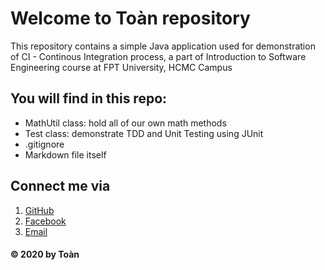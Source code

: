 # Welcome to Toàn repository
This repository contains a simple Java application used for demonstration of CI - 
Continous Integration process, a part of Introduction to Software Engineering course at FPT University, HCMC Campus
## You will find in this repo:
* MathUtil class: hold all of our own math methods
* Test class: demonstrate TDD and Unit Testing using JUnit
* .gitignore
* Markdown file itself
## Connect me via 
1. [GitHub](http://https://github.com/kingofsword248)
2. [Facebook](http://https://www.facebook.com/toan.ngonhat)
3. [Email](kingofsword248@gmail.com)

#### © 2020 by Toàn